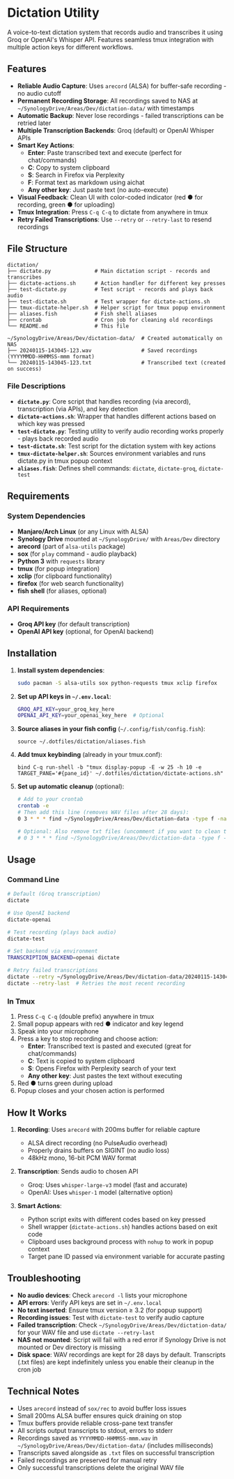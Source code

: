 # Dictation Utility

A voice-to-text dictation system that records audio and transcribes it using Groq or OpenAI's Whisper API. Features seamless tmux integration with multiple action keys for different workflows.

## Features

- **Reliable Audio Capture**: Uses `arecord` (ALSA) for buffer-safe recording - no audio cutoff
- **Permanent Recording Storage**: All recordings saved to NAS at `~/SynologyDrive/Areas/Dev/dictation-data/` with timestamps
- **Automatic Backup**: Never lose recordings - failed transcriptions can be retried later
- **Multiple Transcription Backends**: Groq (default) or OpenAI Whisper APIs
- **Smart Key Actions**:
  - **Enter**: Paste transcribed text and execute (perfect for chat/commands)
  - **C**: Copy to system clipboard
  - **S**: Search in Firefox via Perplexity
  - **F**: Format text as markdown using aichat
  - **Any other key**: Just paste text (no auto-execute)
- **Visual Feedback**: Clean UI with color-coded indicator (red ● for recording, green ● for uploading)
- **Tmux Integration**: Press `C-q C-q` to dictate from anywhere in tmux
- **Retry Failed Transcriptions**: Use `--retry` or `--retry-last` to resend recordings

## File Structure

```
dictation/
├── dictate.py              # Main dictation script - records and transcribes
├── dictate-actions.sh      # Action handler for different key presses
├── test-dictate.py         # Test script - records and plays back audio
├── test-dictate.sh         # Test wrapper for dictate-actions.sh
├── tmux-dictate-helper.sh  # Helper script for tmux popup environment
├── aliases.fish            # Fish shell aliases
├── crontab                 # Cron job for cleaning old recordings
└── README.md               # This file

~/SynologyDrive/Areas/Dev/dictation-data/  # Created automatically on NAS
├── 20240115-143045-123.wav                # Saved recordings (YYYYMMDD-HHMMSS-mmm format)
└── 20240115-143045-123.txt                # Transcribed text (created on success)
```

### File Descriptions

- **`dictate.py`**: Core script that handles recording (via arecord), transcription (via APIs), and key detection
- **`dictate-actions.sh`**: Wrapper that handles different actions based on which key was pressed
- **`test-dictate.py`**: Testing utility to verify audio recording works properly - plays back recorded audio
- **`test-dictate.sh`**: Test script for the dictation system with key actions
- **`tmux-dictate-helper.sh`**: Sources environment variables and runs dictate.py in tmux popup context
- **`aliases.fish`**: Defines shell commands: `dictate`, `dictate-groq`, `dictate-test`

## Requirements

### System Dependencies
- **Manjaro/Arch Linux** (or any Linux with ALSA)
- **Synology Drive** mounted at `~/SynologyDrive/` with `Areas/Dev` directory
- **arecord** (part of `alsa-utils` package)
- **sox** (for `play` command - audio playback)
- **Python 3** with `requests` library
- **tmux** (for popup integration)
- **xclip** (for clipboard functionality)
- **firefox** (for web search functionality)
- **fish shell** (for aliases, optional)

### API Requirements
- **Groq API key** (for default transcription)
- **OpenAI API key** (optional, for OpenAI backend)

## Installation

1. **Install system dependencies**:
   ```bash
   sudo pacman -S alsa-utils sox python-requests tmux xclip firefox
   ```

2. **Set up API keys in `~/.env.local`**:
   ```bash
   GROQ_API_KEY=your_groq_key_here
   OPENAI_API_KEY=your_openai_key_here  # Optional
   ```

3. **Source aliases in your fish config** (`~/.config/fish/config.fish`):
   ```fish
   source ~/.dotfiles/dictation/aliases.fish
   ```

4. **Add tmux keybinding** (already in your tmux.conf):
   ```tmux
   bind C-q run-shell -b "tmux display-popup -E -w 25 -h 10 -e TARGET_PANE='#{pane_id}' ~/.dotfiles/dictation/dictate-actions.sh"
   ```

5. **Set up automatic cleanup** (optional):
   ```bash
   # Add to your crontab
   crontab -e
   # Then add this line (removes WAV files after 28 days):
   0 3 * * * find ~/SynologyDrive/Areas/Dev/dictation-data -type f -name "*.wav" -mtime +28 -delete 2>/dev/null
   
   # Optional: Also remove txt files (uncomment if you want to clean those too):
   # 0 3 * * * find ~/SynologyDrive/Areas/Dev/dictation-data -type f -name "*.txt" -mtime +28 -delete 2>/dev/null
   ```

## Usage

### Command Line
```bash
# Default (Groq transcription)
dictate

# Use OpenAI backend
dictate-openai

# Test recording (plays back audio)
dictate-test

# Set backend via environment
TRANSCRIPTION_BACKEND=openai dictate

# Retry failed transcriptions
dictate --retry ~/SynologyDrive/Areas/Dev/dictation-data/20240115-143045-123.wav
dictate --retry-last  # Retries the most recent recording
```

### In Tmux
1. Press `C-q C-q` (double prefix) anywhere in tmux
2. Small popup appears with red ● indicator and key legend
3. Speak into your microphone
4. Press a key to stop recording and choose action:
   - **Enter**: Transcribed text is pasted and executed (great for chat/commands)
   - **C**: Text is copied to system clipboard
   - **S**: Opens Firefox with Perplexity search of your text
   - **Any other key**: Just pastes the text without executing
5. Red ● turns green during upload
6. Popup closes and your chosen action is performed

## How It Works

1. **Recording**: Uses `arecord` with 200ms buffer for reliable capture
   - ALSA direct recording (no PulseAudio overhead)
   - Properly drains buffers on SIGINT (no audio loss)
   - 48kHz mono, 16-bit PCM WAV format

2. **Transcription**: Sends audio to chosen API
   - Groq: Uses `whisper-large-v3` model (fast and accurate)
   - OpenAI: Uses `whisper-1` model (alternative option)

3. **Smart Actions**: 
   - Python script exits with different codes based on key pressed
   - Shell wrapper (`dictate-actions.sh`) handles actions based on exit code
   - Clipboard uses background process with `nohup` to work in popup context
   - Target pane ID passed via environment variable for accurate pasting

## Troubleshooting

- **No audio devices**: Check `arecord -l` lists your microphone
- **API errors**: Verify API keys are set in `~/.env.local`
- **No text inserted**: Ensure tmux version ≥ 3.2 (for popup support)
- **Recording issues**: Test with `dictate-test` to verify audio capture
- **Failed transcription**: Check `~/SynologyDrive/Areas/Dev/dictation-data/` for your WAV file and use `dictate --retry-last`
- **NAS not mounted**: Script will fail with a red error if Synology Drive is not mounted or Dev directory is missing
- **Disk space**: WAV recordings are kept for 28 days by default. Transcripts (.txt files) are kept indefinitely unless you enable their cleanup in the cron job

## Technical Notes

- Uses `arecord` instead of `sox/rec` to avoid buffer loss issues
- Small 200ms ALSA buffer ensures quick draining on stop
- Tmux buffers provide reliable cross-pane text transfer
- All scripts output transcripts to stdout, errors to stderr
- Recordings saved as `YYYYMMDD-HHMMSS-mmm.wav` in `~/SynologyDrive/Areas/Dev/dictation-data/` (includes milliseconds)
- Transcripts saved alongside as `.txt` files on successful transcription
- Failed recordings are preserved for manual retry
- Only successful transcriptions delete the original WAV file